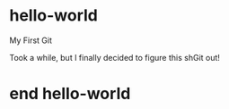 # hello-world
My First Git

Took a while, but I finally decided to figure this shGit out!
# end hello-world
